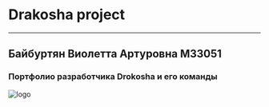 # Drakosha project
___

## Байбуртян Виолетта Артуровна M33051
### Портфолио разработчика Drokosha и его команды
![logo](https://papik.pro/uploads/posts/2021-09/1630687473_8-papik-pro-p-dinozavrik-detskii-risunok-8.png)

